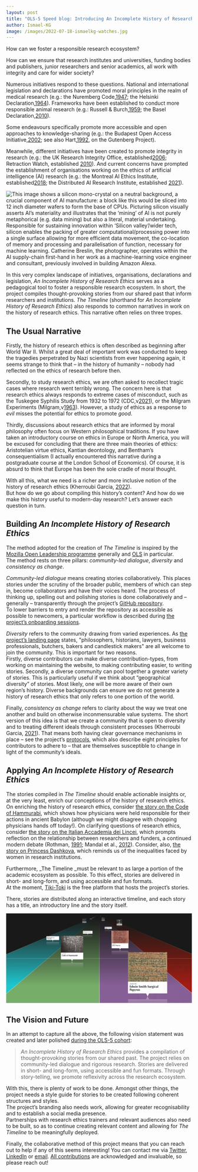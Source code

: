 ```yaml
---
layout: post
title: "OLS-5 Speed blog: Introducing An Incomplete History of Research Ethics"
author: Ismael-KG
image: /images/2022-07-18-ismaelkg-watches.jpg
---
```

How can we foster a responsible research ecosystem?


How can we ensure that research institutes and universities, funding bodies and publishers, junior researchers and senior academics, all work with integrity and care for wider society?


Numerous initiatives respond to these questions.
National and international legislation and declarations have promoted moral principles in the realm of medical research (e.g.: the Nuremberg Code,[1947](https://doi.org/10.1136/bmj.313.7070.1448); the Helsinki Declaration,[1964](https://www.wma.net/policies-post/wma-declaration-of-helsinki-ethical-principles-for-medical-research-involving-human-subjects/)).
Frameworks have been established to conduct more responsible animal research (e.g.: Russell & Burch,[1959](https://caat.jhsph.edu/principles/the-principles-of-humane-experimental-technique); the Basel Declaration,[2010](https://animalresearchtomorrow.org/en/basel-declaration)).

Some endeavours specifically promote more accessible and open approaches to knowledge-sharing (e.g.: the Budapest Open Access Initiative,[2002](https://www.budapestopenaccessinitiative.org/read/); see also Hart,[1992](https://www.gutenberg.org/about/background/history_and_philosophy.html), on the Gutenberg Project).  

Meanwhile, different initiatives have been created to promote integrity in research (e.g.: the UK Research Integrity Office, established[2006](https://ukrio.org/about-us/); Retraction Watch, established [2010](https://retractionwatch.com/support-retraction-watch/)). And current concerns have prompted the establishment of organisations working on the ethics of artificial intelligence (AI) research (e.g.: the Montreal AI Ethics Institute, established[2018](https://montrealethics.ai); the Distributed AI Research Institute, established [2021](https://www.dair-institute.org)).

![This image shows a silicon mono-crystal on a neutral background, a crucial component of AI manufacture: a block like this would be sliced into 12 inch diameter wafers to form the base of CPUs. Picturing silicon visually asserts AI’s materiality and illustrates that the ‘mining’ of AI is not purely metaphorical (e.g. data mining) but also a literal, material undertaking. Responsible for sustaining innovation within ‘Silicon valley’/wider tech, silicon enables the packing of greater computational/processing power into a single surface allowing for more efficient data movement, the co-location of memory and processing and parallelisation of function, necessary for machine learning. Catherine Breslin, the photographer, operates within the AI supply-chain first-hand in her work as a machine-learning voice engineer and consultant, previously involved in building Amazon Alexa.](/images/2022-07-18-ismaelkg-crinkle.png)

In this very complex landscape of initiatives, organisations, declarations and legislation, _An Incomplete History of Research Ethics_ serves as a pedagogical tool to foster a responsible research ecosystem.
In short, the project compiles thought-provoking stories from our shared past that inform researchers and institutions.
_The Timeline_ (shorthand for _An Incomplete History of Research Ethics_) also responds to common narratives in work on the history of research ethics.
This narrative often relies on three tropes.

## The Usual Narrative

Firstly, the history of research ethics is often described as beginning after World War II.
Whilst a great deal of important work was conducted to keep the tragedies perpetrated by Nazi scientists from ever happening again, it seems strange to think that – in the history of humanity – nobody had reflected on the ethics of research before then.

Secondly, to study research ethics, we are often asked to recollect tragic cases where research went terribly wrong.
The concern here is that research ethics always responds to extreme cases of misconduct, such as the Tuskegee Syphilis Study from 1932 to 1972 (CDC,v[2021](https://www.cdc.gov/tuskegee/timeline.htm)), or the Milgram Experiments (Milgram,v[1963](https://doi.org/10.1037/h0040525)). However, a study of ethics as a response to _evil_ misses the potential for ethics to promote _good_.

Thirdly, discussions about research ethics that are informed by moral philosophy often focus on Western philosophical traditions.
If you have taken an introductory course on ethics in Europe or North America, you will be excused for concluding that there are three main theories of ethics: Aristotelian virtue ethics, Kantian deontology, and Bentham’s consequentialism (I actually encountered this narrative during a postgraduate course at the London School of Economics).
Of course, it is absurd to think that Europe has been the sole cradle of moral thought.

With all this, what we need is a richer and more inclusive notion of the history of research ethics (Kherroubi Garcia, [2022](https://doi.org/10.5281/zenodo.6616736)).  
But how do we go about compiling this history’s content? And how do we make this history useful to modern-day research?
Let’s answer each question in turn.

## Building _An Incomplete History of Research Ethics_
The method adopted for the creation of _The Timeline_ is inspired by the [Mozilla Open Leadership programme](https://foundation.mozilla.org/en/initiatives/mozilla-open-leaders/) generally and [OLS](https://openlifesci.org) in particular.  
The method rests on three pillars: _community-led dialogue_, _diversity_ and _consistency as change_.

_Community-led dialogue_ means creating stories collaboratively.
This places stories under the scrutiny of the broader public, members of which can step in, become collaborators and have their voices heard.
The process of thinking up, spelling out and polishing stories is done collaboratively and – generally – transparently through the project’s [GitHub repository](https://github.com/Ismael-KG/An_Incomplete_History_of_Research_Ethics).  
To lower barriers to entry and render the repository as accessible as possible to newcomers, a particular workflow is described during [the project’s onboarding sessions](https://github.com/Ismael-KG/An_Incomplete_History_of_Research_Ethics/issues/142).

_Diversity_ refers to the community drawing from varied experiences.
As [the project’s landing page](https://github.com/Ismael-KG/An_Incomplete_History_of_Research_Ethics/blob/main/README.md) states, "philosophers, historians, lawyers, business professionals, butchers, bakers and candlestick makers" are all welcome to join the community.
This is important for two reasons.  
Firstly, diverse contributors can make diverse contribution-types, from working on maintaining the website, to making contributing easier, to writing stories.
Secondly, a diverse community can pool together a greater variety of stories.
This is particularly useful if we think about “geographical diversity” of stories. Most likely, one will be more aware of their own region’s history. Diverse backgrounds can ensure we do not generate a history of research ethics that only refers to one portion of the world.  

Finally, _consistency as change_ refers to clarity about the way we treat one another and build on otherwise inconmensurable value systems.
The short version of this idea is that we create a community that is open to diversity and to treating different ideals through consistent processes (Kherroubi Garcia, [2021](https://ismaelkg.medium.com/consistency-as-a-value-for-the-design-of-organisational-values-d18a3f87253d)).
That means both having clear governance mechanisms in place – see the project’s [protocols](https://github.com/Ismael-KG/An_Incomplete_History_of_Research_Ethics/blob/main/Protocols.md), which also describe eight principles for contributors to adhere to – that are themselves susceptible to change in light of the community’s ideals.  

## Applying _An Incomplete History of Research Ethics_
The stories compiled in _The Timeline_ should enable actionable insights or, at the very least, enrich our conceptions of the history of research ethics.
On enriching the history of research ethics, consider [the story on the Code of Hammurabi](https://github.com/Ismael-KG/An_Incomplete_History_of_Research_Ethics/issues/111), which shows how physicians were held responsible for their actions in ancient Babylon (although we might disagree with chopping physicians hands off today!).
On clarifying questions of research ethics, consider [the story on the Italian Accademia dei Lincei](https://github.com/Ismael-KG/An_Incomplete_History_of_Research_Ethics/issues/118), which prompts reflection on the relationship between researchers and funders, a continued modern debate (Rothman, [1991](https://doi.org/10.1016/0895-4356(91)90171-5); Mandal et al., [2012](https://doi.org/10.4103/2F2229-5070.105172)).
Consider, also, [the story on Princess Dashkova](https://github.com/Ismael-KG/An_Incomplete_History_of_Research_Ethics/issues/123), which reminds us of the inequalities faced by women in research institutions.

Furthermore, _The Timeline _must be relevant to as large a portion of the academic ecosystem as possible.
To this effect, stories are delivered in short- and long-form, and using accessible and fun formats.  
At the moment, [Tiki-Toki](https://www.tiki-toki.com/timeline/entry/1753034/A-History-of-Research-Ethics/) is the free platform that hosts the project’s stories.

There, stories are distributed along an interactive timeline, and each story has a title, an introductory line and the story itself.

![Four bands of story categories show from left to right: "Opening Up Knowledge", "Legislation, Declarations & Frameworks", "Improving Research", and "Research Tragedies". Stories appear chronologically from bottom to top. The oldest three stories on display are "2600 BCE Edwin Smith Surgical Papyrus", "1755 BCE Code of Hamurabi", and "1500 BCE Ebers Papyrus". These appear closest and are easiest to read. The rest are further away as time's arrow marches forward.](/images/2022-07-18-ismaelkg-timeline-image.png)

## The Vision and Future
In an attempt to capture all the above, the following vision statement was created and later polished [during the OLS-5 cohort](https://github.com/open-life-science/ols-5/issues/3):

>_An Incomplete History of Research Ethics_ provides a compilation of thought-provoking stories from our shared past.
The project relies on community-led dialogue and rigorous research.
Stories are delivered in short- and long-form, using accessible and fun formats.
Through story-telling, we promote reflexivity across the research ecosystem.

With this, there is plenty of work to be done.
Amongst other things, the project needs a style guide for stories to be created following coherent structures and styles.  
The project’s branding also needs work, allowing for greater recognisability and to establish a social media presence.  
Partnerships with research ethics trainers and relevant audiences also need to be built, so as to continue creating relevant content and allowing for _The Timeline_ to be meaningfully deployed.  

Finally, the collaborative method of this project means that you can reach out to help if any of this seems interesting!
You can contact me via [Twitter](https://twitter.com/hermeneuticist), [LinkedIn](https://www.linkedin.com/in/ismaelkherroubi/) or [email](mailto:ismaelkherroubi@gmail.com).
[All contributions](https://github.com/Ismael-KG/An_Incomplete_History_of_Research_Ethics/blob/main/Contributors.md) are acknowledged and invaluable, so please reach out!
